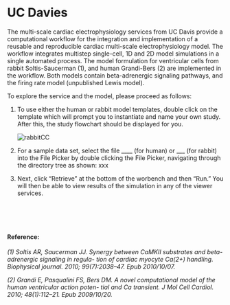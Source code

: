 # UC Davies

The multi-scale cardiac electrophysiology services from UC Davis provide a computational workflow for the integration and implementation of a reusable and reproducible cardiac multi-scale electrophysiology model. The workflow integrates multistep single-cell, 1D and 2D model simulations in a single automated process. The model formulation for ventricular cells from rabbit Soltis-Saucerman (1), and human Grandi-Bers (2) are implemented in the workflow.  Both models contain beta-adrenergic signaling pathways, and the firing rate model (unpublished Lewis model).

To explore the service and the model, please proceed as follows:

1. To use either the human or rabbit model templates, double click on the template which will prompt you to instantiate and name your own study. After this, the study flowchart should be displayed for you.

    ![rabbitCC](https://user-images.githubusercontent.com/32800795/61494767-5adc3100-a9b7-11e9-80ba-a1bc54dd9a05.JPG)

2. For a sample data set, select the file ____ (for human) or ___ (for rabbit) into the File Picker by double clicking the File Picker, navigating through the directory tree as shown: xxx

3. Next, click “Retrieve” at the bottom of the worbench and then “Run.” You will then be able to view results of the simulation in any of the viewer services.

<br/><br/><br/>



#### Reference:

*(1)	Soltis AR, Saucerman JJ. Synergy between CaMKII substrates and beta-adrenergic signaling in regula- tion of cardiac myocyte Ca(2+) handling. Biophysical journal. 2010; 99(7):2038–47. Epub 2010/10/07.*

*(2)	Grandi E, Pasqualini FS, Bers DM. A novel computational model of the human ventricular action poten- tial and Ca transient. J Mol Cell Cardiol. 2010; 48(1):112–21. Epub 2009/10/20.*